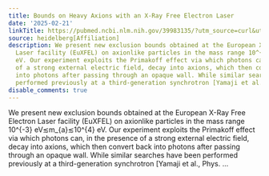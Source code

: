 ```yaml
---
title: Bounds on Heavy Axions with an X-Ray Free Electron Laser
date: '2025-02-21'
linkTitle: https://pubmed.ncbi.nlm.nih.gov/39983135/?utm_source=curl&utm_medium=rss&utm_campaign=pubmed-2&utm_content=1FakS-2QOkCT8HsMOQP1bCRQ4YzyumYOmxmF0moLsQ3dFB1E9V&fc=20220326224207&ff=20250222170723&v=2.18.0.post9+e462414
source: heidelberg[Affiliation]
description: We present new exclusion bounds obtained at the European X-Ray Free Electron
  Laser facility (EuXFEL) on axionlike particles in the mass range 10^{-3} eV≲m_{a}≲10^{4}
  eV. Our experiment exploits the Primakoff effect via which photons can, in the presence
  of a strong external electric field, decay into axions, which then convert back
  into photons after passing through an opaque wall. While similar searches have been
  performed previously at a third-generation synchrotron [Yamaji et al., Phys. ...
disable_comments: true
---
```

We present new exclusion bounds obtained at the European X-Ray Free Electron Laser facility (EuXFEL) on axionlike particles in the mass range 10^{-3} eV≲m_{a}≲10^{4} eV. Our experiment exploits the Primakoff effect via which photons can, in the presence of a strong external electric field, decay into axions, which then convert back into photons after passing through an opaque wall. While similar searches have been performed previously at a third-generation synchrotron [Yamaji et al., Phys. ...